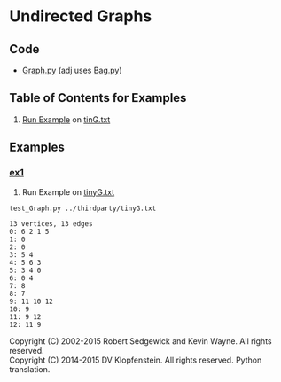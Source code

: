 # Undirected Graphs

## Code
  * [Graph.py](../py/AlgsSedgewickWayne/Graph.py) (adj uses [Bag.py](../py/AlgsSedgewickWayne/Bag.py))    

## Table of Contents for Examples
  1. [Run Example](#ex1) on [tinG.txt](../thirdparty/tinyG.txt)

## Examples 
### [ex1](#table-of-contents-for-examples)
1. Run Example on [tinyG.txt](../thirdparty/tinyG.txt)
```
test_Graph.py ../thirdparty/tinyG.txt
```
```
13 vertices, 13 edges
0: 6 2 1 5
1: 0
2: 0
3: 5 4
4: 5 6 3
5: 3 4 0
6: 0 4
7: 8
8: 7
9: 11 10 12
10: 9
11: 9 12
12: 11 9
```

Copyright (C) 2002-2015 Robert Sedgewick and Kevin Wayne.  All rights reserved.    
Copyright (C) 2014-2015 DV Klopfenstein. All rights reserved. Python translation.
